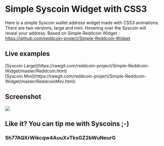 <h1>Simple Syscoin Widget with CSS3</h1>

Here is a simple Syscoin wallet address widget made with CSS3 animations. There are two versions, large and mini. Hovering over the Syscoin will reveal your address. Based on Simple Reddcoin Widget : https://github.com/reddcoin-project/Simple-Reddcoin-Widget

<h2>Live examples</h2>
[Syscoin Large](https://rawgit.com/reddcoin-project/Simple-Reddcoin-Widget/master/Reddcoin.html)<br />
[Syscoin Mini](https://rawgit.com/reddcoin-project/Simple-Reddcoin-Widget/master/ReddcoinMini.html)


<h2>Screenshot</h2>
<img src="http://i.imgur.com/hwup9ba.png">


<h2>Like it? You can tip me with Syscoins ;-) </h2>
<h3>Sh77AQXrWikcqw4AuuXvTksGZ2bWuNeurG</h3>
